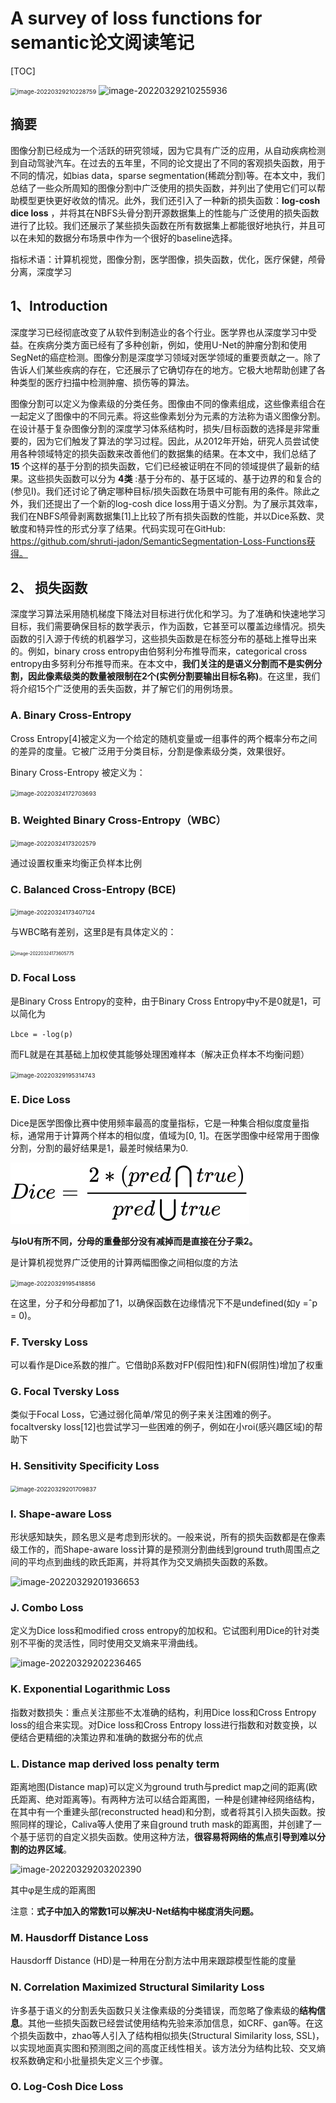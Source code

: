 # A survey of loss functions for semantic论文阅读笔记

[TOC]

<img src="C:%5CUsers%5CBreeze%5CDesktop%5Cgra_proj%5Cgraduation_project%5Cdive-into-dl-pytorch-notes%5Cimages%5Cimage-20220329210228759.png" alt="image-20220329210228759" style="zoom:67%;" />

<img src="C:%5CUsers%5CBreeze%5CDesktop%5Cgra_proj%5Cgraduation_project%5Cdive-into-dl-pytorch-notes%5Cimages%5Cimage-20220329210255936.png" alt="image-20220329210255936"  />

## 摘要

图像分割已经成为一个活跃的研究领域，因为它具有广泛的应用，从自动疾病检测到自动驾驶汽车。在过去的五年里，不同的论文提出了不同的客观损失函数，用于不同的情况，如bias data，sparse segmentation(稀疏分割)等。在本文中，我们总结了一些众所周知的图像分割中广泛使用的损失函数，并列出了使用它们可以帮助模型更快更好收敛的情况。此外，我们还引入了一种新的损失函数：**log-cosh dice loss** ，并将其在NBFS头骨分割开源数据集上的性能与广泛使用的损失函数进行了比较。我们还展示了某些损失函数在所有数据集上都能很好地执行，并且可以在未知的数据分布场景中作为一个很好的baseline选择。

指标术语：计算机视觉，图像分割，医学图像，损失函数，优化，医疗保健，颅骨分离，深度学习

## 1、Introduction

深度学习已经彻底改变了从软件到制造业的各个行业。医学界也从深度学习中受益。在疾病分类方面已经有了多种创新，例如，使用U-Net的肿瘤分割和使用SegNet的癌症检测。图像分割是深度学习领域对医学领域的重要贡献之一。除了告诉人们某些疾病的存在，它还展示了它确切存在的地方。它极大地帮助创建了各种类型的医疗扫描中检测肿瘤、损伤等的算法。

图像分割可以定义为像素级的分类任务。图像由不同的像素组成，这些像素组合在一起定义了图像中的不同元素。将这些像素划分为元素的方法称为语义图像分割。在设计基于复杂图像分割的深度学习体系结构时，损失/目标函数的选择是非常重要的，因为它们触发了算法的学习过程。因此，从2012年开始，研究人员尝试使用各种领域特定的损失函数来改善他们的数据集的结果。在本文中，我们总结了 **15** 个这样的基于分割的损失函数，它们已经被证明在不同的领域提供了最新的结果。这些损失函数可以分为 **4类** :基于分布的、基于区域的、基于边界的和复合的(参见I)。我们还讨论了确定哪种目标/损失函数在场景中可能有用的条件。除此之外，我们还提出了一个新的log-cosh dice loss用于语义分割。为了展示其效率，我们在NBFS颅骨剥离数据集[1]上比较了所有损失函数的性能，并以Dice系数、灵敏度和特异性的形式分享了结果。代码实现可在GitHub:  https://github.com/shruti-jadon/SemanticSegmentation-Loss-Functions获得。

## 2、 损失函数

深度学习算法采用随机梯度下降法对目标进行优化和学习。为了准确和快速地学习目标，我们需要确保目标的数学表示，作为函数，它甚至可以覆盖边缘情况。损失函数的引入源于传统的机器学习，这些损失函数是在标签分布的基础上推导出来的。例如，binary cross entropy由伯努利分布推导而来，categorical cross entropy由多努利分布推导而来。在本文中，**我们关注的是语义分割而不是实例分割，因此像素级类的数量被限制在2个(实例分割要输出目标名称)**。在这里，我们将介绍15个广泛使用的丢失函数，并了解它们的用例场景。

### A. Binary Cross-Entropy

Cross Entropy[4]被定义为一个给定的随机变量或一组事件的两个概率分布之间的差异的度量。它被广泛用于分类目标，分割是像素级分类，效果很好。

Binary Cross-Entropy 被定义为：

<img src="C:%5CUsers%5CBreeze%5CDesktop%5Cgra_proj%5Cgraduation_project%5Cdive-into-dl-pytorch-notes%5Cimages%5Cimage-20220324172703693.png" alt="image-20220324172703693" style="zoom: 67%;" />

### B. Weighted Binary Cross-Entropy（WBC）

<img src="C:%5CUsers%5CBreeze%5CDesktop%5Cgra_proj%5Cgraduation_project%5Cdive-into-dl-pytorch-notes%5Cimages%5Cimage-20220324173202579.png" alt="image-20220324173202579" style="zoom:67%;" />

通过设置权重来均衡正负样本比例

### C. Balanced Cross-Entropy (BCE)

<img src="C:%5CUsers%5CBreeze%5CDesktop%5Cgra_proj%5Cgraduation_project%5Cdive-into-dl-pytorch-notes%5Cimages%5Cimage-20220324173407124.png" alt="image-20220324173407124" style="zoom:67%;" />

与WBC略有差别，这里β是有具体定义的：

<img src="C:%5CUsers%5CBreeze%5CDesktop%5Cgra_proj%5Cgraduation_project%5Cdive-into-dl-pytorch-notes%5Cimages%5Cimage-20220324173605775.png" alt="image-20220324173605775" style="zoom:50%;" />

### D. Focal Loss

是Binary Cross Entropy的变种，由于Binary Cross Entropy中y不是0就是1，可以简化为

`Lbce = -log(p)`

而FL就是在其基础上加权使其能够处理困难样本（解决正负样本不均衡问题）

<img src="C:%5CUsers%5CBreeze%5CDesktop%5Cgra_proj%5Cgraduation_project%5Cdive-into-dl-pytorch-notes%5Cimages%5Cimage-20220329195314743.png" alt="image-20220329195314743" style="zoom: 67%;" />

### E. Dice Loss

Dice是医学图像比赛中使用频率最高的度量指标，它是一种集合相似度度量指标，通常用于计算两个样本的相似度，值域为[0, 1]。在医学图像中经常用于图像分割，分割的最好结果是1，最差时候结果为0.

![[公式]](./images/equation-1648559425504.svg)

**与IoU有所不同，分母的重叠部分没有减掉而是直接在分子乘2。**

是计算机视觉界广泛使用的计算两幅图像之间相似度的方法

<img src="C:%5CUsers%5CBreeze%5CDesktop%5Cgra_proj%5Cgraduation_project%5Cdive-into-dl-pytorch-notes%5Cimages%5Cimage-20220329195418856.png" alt="image-20220329195418856" style="zoom:67%;" />

在这里，分子和分母都加了1，以确保函数在边缘情况下不是undefined(如y  =ˆp = 0)。

### F. Tversky Loss

可以看作是Dice系数的推广。它借助β系数对FP(假阳性)和FN(假阴性)增加了权重

### G. Focal Tversky Loss

类似于Focal  Loss，它通过弱化简单/常见的例子来关注困难的例子。focaltversky  loss[12]也尝试学习一些困难的例子，例如在小roi(感兴趣区域)的帮助下

### H. Sensitivity Specificity Loss

<img src="C:%5CUsers%5CBreeze%5CDesktop%5Cgra_proj%5Cgraduation_project%5Cdive-into-dl-pytorch-notes%5Cimages%5Cimage-20220329201709837.png" alt="image-20220329201709837" style="zoom:67%;" />

### I. Shape-aware Loss

形状感知缺失，顾名思义是考虑到形状的。一般来说，所有的损失函数都是在像素级工作的，而Shape-aware loss计算的是预测分割曲线到ground  truth周围点之间的平均点到曲线的欧氏距离，并将其作为交叉熵损失函数的系数。

![image-20220329201936653](C:%5CUsers%5CBreeze%5CDesktop%5Cgra_proj%5Cgraduation_project%5Cdive-into-dl-pytorch-notes%5Cimages%5Cimage-20220329201936653.png)

### J. Combo Loss

定义为Dice loss和modified cross entropy的加权和。它试图利用Dice的针对类别不平衡的灵活性，同时使用交叉熵来平滑曲线。

![image-20220329202236465](C:%5CUsers%5CBreeze%5CDesktop%5Cgra_proj%5Cgraduation_project%5Cdive-into-dl-pytorch-notes%5Cimages%5Cimage-20220329202236465.png)

### K. Exponential Logarithmic Loss

指数对数损失：重点关注那些不太准确的结构，利用Dice loss和Cross Entropy loss的组合来实现。对Dice loss和Cross Entropy loss进行指数和对数变换，以便结合更精细的决策边界和准确的数据分布的优点

### L. Distance map derived loss penalty term

距离地图(Distance map)可以定义为ground truth与predict map之间的距离(欧氏距离、绝对距离等)。有两种方法可以结合距离图，一种是创建神经网络结构，在其中有一个重建头部(reconstructed head)和分割，或者将其引入损失函数。按照同样的理论，Caliva等人使用了来自ground truth mask的距离图，并创建了一个基于惩罚的自定义损失函数。使用这种方法，**很容易将网络的焦点引导到难以分割的边界区域**。

![image-20220329203202390](C:%5CUsers%5CBreeze%5CDesktop%5Cgra_proj%5Cgraduation_project%5Cdive-into-dl-pytorch-notes%5Cimages%5Cimage-20220329203202390.png)

其中φ是生成的距离图

注意：**式子中加入的常数1可以解决U-Net结构中梯度消失问题。**

### M. Hausdorff Distance Loss

Hausdorff Distance (HD)是一种用在分割方法中用来跟踪模型性能的度量

### N. Correlation Maximized Structural Similarity Loss

许多基于语义的分割丢失函数只关注像素级的分类错误，而忽略了像素级的**结构信息**。其他一些损失函数已经尝试使用结构先验来添加信息，如CRF、gan等。在这个损失函数中，zhao等人引入了结构相似损失(Structural  Similarity loss, SSL)，以实现地面真实图和预测图之间的高度正线性相关。该方法分为结构比较、交叉熵权系数确定和小批量损失定义三个步骤。

### O. Log-Cosh Dice Loss

